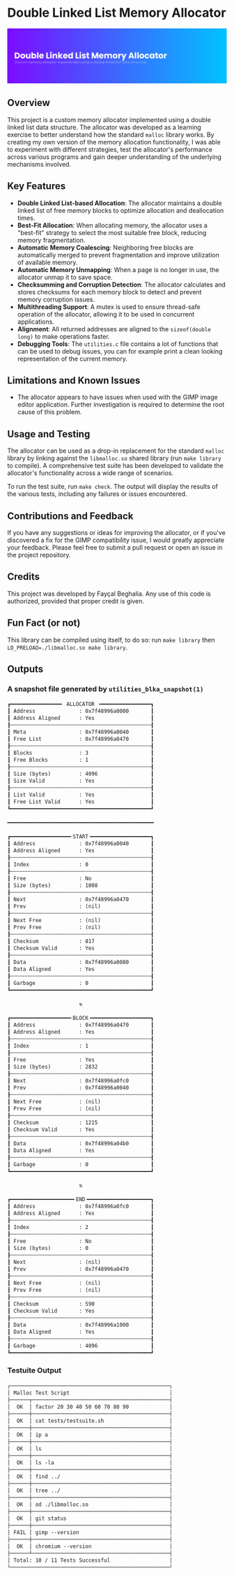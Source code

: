 # Double Linked List Memory Allocator

![Double Linked List Memory Allocator](images/banner.png)

## Overview

This project is a custom memory allocator implemented using a double linked list data structure. The allocator was developed as a learning exercise to better understand how the standard `malloc` library works.
By creating my own version of the memory allocation functionality, I was able to experiment with different strategies, test the allocator's performance across various programs and gain deeper understanding of the underlying mechanisms involved.

## Key Features
- **Double Linked List-based Allocation**: The allocator maintains a double linked list of free memory blocks to optimize allocation and deallocation times.
- **Best-Fit Allocation**: When allocating memory, the allocator uses a "best-fit" strategy to select the most suitable free block, reducing memory fragmentation.
- **Automatic Memory Coalescing**: Neighboring free blocks are automatically merged to prevent fragmentation and improve utilization of available memory.
- **Automatic Memory Unmapping**: When a page is no longer in use, the allocator unmap it to save space.
- **Checksumming and Corruption Detection**: The allocator calculates and stores checksums for each memory block to detect and prevent memory corruption issues.
- **Multithreading Support**: A mutex is used to ensure thread-safe operation of the allocator, allowing it to be used in concurrent applications.
- **Alignment**: All returned addresses are aligned to the `sizeof(double long)` to make operations faster.
- **Debugging Tools**: The `utilities.c` file contains a lot of functions that can be used to debug issues, you can for example print a clean looking representation of the current memory.

## Limitations and Known Issues
- The allocator appears to have issues when used with the GIMP image editor application. Further investigation is required to determine the root cause of this problem.

## Usage and Testing
The allocator can be used as a drop-in replacement for the standard `malloc` library by linking against the `libmalloc.so` shared library (run `make library` to compile). A comprehensive test suite has been developed to validate the allocator's functionality across a wide range of scenarios.

To run the test suite, run `make check`. The output will display the results of the various tests, including any failures or issues encountered.

## Contributions and Feedback
If you have any suggestions or ideas for improving the allocator, or if you've discovered a fix for the GIMP compatibility issue, I would greatly appreciate your feedback. Please feel free to submit a pull request or open an issue in the project repository. 

## Credits
This project was developed by Fayçal Beghalia. Any use of this code is authorized, provided that proper credit is given.

## Fun Fact (or not)
This library can be compiled using itself, to do so: run `make library` then `LD_PRELOAD=./libmalloc.so make library`.

## Outputs

### A snapshot file generated by `utilities_blka_snapshot(1)`

```
┏━━━━━━━━━━━━━━━━╸ ALLOCATOR ╺━━━━━━━━━━━━━━━━┓
┃ Address              : 0x7f48996a0000       ┃
┃ Address Aligned      : Yes                  ┃
┠╌╌╌╌╌╌╌╌╌╌╌╌╌╌╌╌╌╌╌╌╌╌╌╌╌╌╌╌╌╌╌╌╌╌╌╌╌╌╌╌╌╌╌╌╌┨
┃ Meta                 : 0x7f48996a0040       ┃
┃ Free List            : 0x7f48996a0470       ┃
┠╌╌╌╌╌╌╌╌╌╌╌╌╌╌╌╌╌╌╌╌╌╌╌╌╌╌╌╌╌╌╌╌╌╌╌╌╌╌╌╌╌╌╌╌╌┨
┃ Blocks               : 3                    ┃
┃ Free Blocks          : 1                    ┃
┠╌╌╌╌╌╌╌╌╌╌╌╌╌╌╌╌╌╌╌╌╌╌╌╌╌╌╌╌╌╌╌╌╌╌╌╌╌╌╌╌╌╌╌╌╌┨
┃ Size (bytes)         : 4096                 ┃
┃ Size Valid           : Yes                  ┃
┠╌╌╌╌╌╌╌╌╌╌╌╌╌╌╌╌╌╌╌╌╌╌╌╌╌╌╌╌╌╌╌╌╌╌╌╌╌╌╌╌╌╌╌╌╌┨
┃ List Valid           : Yes                  ┃
┃ Free List Valid      : Yes                  ┃
┗━━━━━━━━━━━━━━━━━━━━━━━━━━━━━━━━━━━━━━━━━━━━━┛

━━━━━━━━━━━━━━━━━━━━━━━━━━━━━━━━━━━━━━━━━━━━━━━

┏━━━━━━━━━━━━━━━━━━━╸START╺━━━━━━━━━━━━━━━━━━━┓
┃ Address              : 0x7f48996a0040       ┃
┃ Address Aligned      : Yes                  ┃
┠╌╌╌╌╌╌╌╌╌╌╌╌╌╌╌╌╌╌╌╌╌╌╌╌╌╌╌╌╌╌╌╌╌╌╌╌╌╌╌╌╌╌╌╌╌┨
┃ Index                : 0                    ┃
┠╌╌╌╌╌╌╌╌╌╌╌╌╌╌╌╌╌╌╌╌╌╌╌╌╌╌╌╌╌╌╌╌╌╌╌╌╌╌╌╌╌╌╌╌╌┨
┃ Free                 : No                   ┃
┃ Size (bytes)         : 1008                 ┃
┠╌╌╌╌╌╌╌╌╌╌╌╌╌╌╌╌╌╌╌╌╌╌╌╌╌╌╌╌╌╌╌╌╌╌╌╌╌╌╌╌╌╌╌╌╌┨
┃ Next                 : 0x7f48996a0470       ┃
┃ Prev                 : (nil)                ┃
┠╌╌╌╌╌╌╌╌╌╌╌╌╌╌╌╌╌╌╌╌╌╌╌╌╌╌╌╌╌╌╌╌╌╌╌╌╌╌╌╌╌╌╌╌╌┨
┃ Next Free            : (nil)                ┃
┃ Prev Free            : (nil)                ┃
┠╌╌╌╌╌╌╌╌╌╌╌╌╌╌╌╌╌╌╌╌╌╌╌╌╌╌╌╌╌╌╌╌╌╌╌╌╌╌╌╌╌╌╌╌╌┨
┃ Checksum             : 817                  ┃
┃ Checksum Valid       : Yes                  ┃
┠╌╌╌╌╌╌╌╌╌╌╌╌╌╌╌╌╌╌╌╌╌╌╌╌╌╌╌╌╌╌╌╌╌╌╌╌╌╌╌╌╌╌╌╌╌┨
┃ Data                 : 0x7f48996a0080       ┃
┃ Data Aligned         : Yes                  ┃
┠╌╌╌╌╌╌╌╌╌╌╌╌╌╌╌╌╌╌╌╌╌╌╌╌╌╌╌╌╌╌╌╌╌╌╌╌╌╌╌╌╌╌╌╌╌┨
┃ Garbage              : 0                    ┃
┗━━━━━━━━━━━━━━━━━━━━━━━━━━━━━━━━━━━━━━━━━━━━━┛

                       ⇅                       

┏━━━━━━━━━━━━━━━━━━━╸BLOCK╺━━━━━━━━━━━━━━━━━━━┓
┃ Address              : 0x7f48996a0470       ┃
┃ Address Aligned      : Yes                  ┃
┠╌╌╌╌╌╌╌╌╌╌╌╌╌╌╌╌╌╌╌╌╌╌╌╌╌╌╌╌╌╌╌╌╌╌╌╌╌╌╌╌╌╌╌╌╌┨
┃ Index                : 1                    ┃
┠╌╌╌╌╌╌╌╌╌╌╌╌╌╌╌╌╌╌╌╌╌╌╌╌╌╌╌╌╌╌╌╌╌╌╌╌╌╌╌╌╌╌╌╌╌┨
┃ Free                 : Yes                  ┃
┃ Size (bytes)         : 2832                 ┃
┠╌╌╌╌╌╌╌╌╌╌╌╌╌╌╌╌╌╌╌╌╌╌╌╌╌╌╌╌╌╌╌╌╌╌╌╌╌╌╌╌╌╌╌╌╌┨
┃ Next                 : 0x7f48996a0fc0       ┃
┃ Prev                 : 0x7f48996a0040       ┃
┠╌╌╌╌╌╌╌╌╌╌╌╌╌╌╌╌╌╌╌╌╌╌╌╌╌╌╌╌╌╌╌╌╌╌╌╌╌╌╌╌╌╌╌╌╌┨
┃ Next Free            : (nil)                ┃
┃ Prev Free            : (nil)                ┃
┠╌╌╌╌╌╌╌╌╌╌╌╌╌╌╌╌╌╌╌╌╌╌╌╌╌╌╌╌╌╌╌╌╌╌╌╌╌╌╌╌╌╌╌╌╌┨
┃ Checksum             : 1215                 ┃
┃ Checksum Valid       : Yes                  ┃
┠╌╌╌╌╌╌╌╌╌╌╌╌╌╌╌╌╌╌╌╌╌╌╌╌╌╌╌╌╌╌╌╌╌╌╌╌╌╌╌╌╌╌╌╌╌┨
┃ Data                 : 0x7f48996a04b0       ┃
┃ Data Aligned         : Yes                  ┃
┠╌╌╌╌╌╌╌╌╌╌╌╌╌╌╌╌╌╌╌╌╌╌╌╌╌╌╌╌╌╌╌╌╌╌╌╌╌╌╌╌╌╌╌╌╌┨
┃ Garbage              : 0                    ┃
┗━━━━━━━━━━━━━━━━━━━━━━━━━━━━━━━━━━━━━━━━━━━━━┛

                       ⇅                       

┏━━━━━━━━━━━━━━━━━━━━╸END╺━━━━━━━━━━━━━━━━━━━━┓
┃ Address              : 0x7f48996a0fc0       ┃
┃ Address Aligned      : Yes                  ┃
┠╌╌╌╌╌╌╌╌╌╌╌╌╌╌╌╌╌╌╌╌╌╌╌╌╌╌╌╌╌╌╌╌╌╌╌╌╌╌╌╌╌╌╌╌╌┨
┃ Index                : 2                    ┃
┠╌╌╌╌╌╌╌╌╌╌╌╌╌╌╌╌╌╌╌╌╌╌╌╌╌╌╌╌╌╌╌╌╌╌╌╌╌╌╌╌╌╌╌╌╌┨
┃ Free                 : No                   ┃
┃ Size (bytes)         : 0                    ┃
┠╌╌╌╌╌╌╌╌╌╌╌╌╌╌╌╌╌╌╌╌╌╌╌╌╌╌╌╌╌╌╌╌╌╌╌╌╌╌╌╌╌╌╌╌╌┨
┃ Next                 : (nil)                ┃
┃ Prev                 : 0x7f48996a0470       ┃
┠╌╌╌╌╌╌╌╌╌╌╌╌╌╌╌╌╌╌╌╌╌╌╌╌╌╌╌╌╌╌╌╌╌╌╌╌╌╌╌╌╌╌╌╌╌┨
┃ Next Free            : (nil)                ┃
┃ Prev Free            : (nil)                ┃
┠╌╌╌╌╌╌╌╌╌╌╌╌╌╌╌╌╌╌╌╌╌╌╌╌╌╌╌╌╌╌╌╌╌╌╌╌╌╌╌╌╌╌╌╌╌┨
┃ Checksum             : 590                  ┃
┃ Checksum Valid       : Yes                  ┃
┠╌╌╌╌╌╌╌╌╌╌╌╌╌╌╌╌╌╌╌╌╌╌╌╌╌╌╌╌╌╌╌╌╌╌╌╌╌╌╌╌╌╌╌╌╌┨
┃ Data                 : 0x7f48996a1000       ┃
┃ Data Aligned         : Yes                  ┃
┠╌╌╌╌╌╌╌╌╌╌╌╌╌╌╌╌╌╌╌╌╌╌╌╌╌╌╌╌╌╌╌╌╌╌╌╌╌╌╌╌╌╌╌╌╌┨
┃ Garbage              : 4096                 ┃
┗━━━━━━━━━━━━━━━━━━━━━━━━━━━━━━━━━━━━━━━━━━━━━┛
```

### Testuite Output
```
┌───────────────────────────────────────────────────┐
│ Malloc Test Script                                │
├──────┬────────────────────────────────────────────┤
│  OK  │ factor 20 30 40 50 60 70 80 90             │
├──────┼────────────────────────────────────────────┤
│  OK  │ cat tests/testsuite.sh                     │
├──────┼────────────────────────────────────────────┤
│  OK  │ ip a                                       │
├──────┼────────────────────────────────────────────┤
│  OK  │ ls                                         │
├──────┼────────────────────────────────────────────┤
│  OK  │ ls -la                                     │
├──────┼────────────────────────────────────────────┤
│  OK  │ find ../                                   │
├──────┼────────────────────────────────────────────┤
│  OK  │ tree ../                                   │
├──────┼────────────────────────────────────────────┤
│  OK  │ od ./libmalloc.so                          │
├──────┼────────────────────────────────────────────┤
│  OK  │ git status                                 │
├──────┼────────────────────────────────────────────┤
│ FAIL │ gimp --version                             │
├──────┼────────────────────────────────────────────┤
│  OK  │ chromium --version                         │
├──────┴────────────────────────────────────────────┤
│ Total: 10 / 11 Tests Successful                   │
└───────────────────────────────────────────────────┘
```
